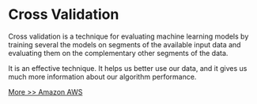 # Cross Validation

 Cross validation is a technique for evaluating machine learning models by training several the models on segments of the available input data and evaluating them on the complementary other segments of the data. 

It is an effective technique. It helps us better use our data, and it gives us much more information about our algorithm performance. 

[More >> Amazon AWS](https://docs.aws.amazon.com/machine-learning/latest/dg/cross-validation.html)





